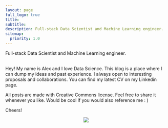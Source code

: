 ```yaml
---
layout: page
full_logo: true
title: 
subtitle: 
description: Full-stack Data Scientist and Machine Learning engineer.
sitemap:
  priority: 1.0
---
```

<p id="describe-text">Full-stack Data Scientist and Machine Learning engineer.</p>
<br>
Hey! My name is Alex and I love Data Science.
This blog is a place where I can dump my ideas and past experience. I always open to interesting proposals and collaborations.  You can find my latest CV on my Linkedin page.

All posts are made with Creative Commons license. Feel free to share it whenever you like. Would be cool if you would also reference me : )  

Cheers!

<p align="center">
<img src="https://media.giphy.com/media/sIIhZliB2McAo/giphy.gif"  />
</p>

<br>
<br>
<br>
<br>
<br>